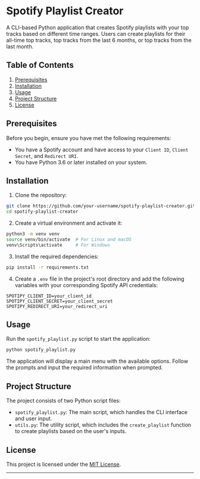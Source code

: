 # Spotify Playlist Creator

A CLI-based Python application that creates Spotify playlists with your top tracks based on different time ranges. Users
can create playlists for their all-time top tracks, top tracks from the last 6 months, or top tracks from the last
month.

## Table of Contents

1. [Prerequisites](#prerequisites)
2. [Installation](#installation)
3. [Usage](#usage)
4. [Project Structure](#project-structure)
5. [License](#license)

## Prerequisites

Before you begin, ensure you have met the following requirements:

- You have a Spotify account and have access to your `Client ID`, `Client Secret`, and `Redirect URI`.
- You have Python 3.6 or later installed on your system.

## Installation

1. Clone the repository:

```bash
git clone https://github.com/your-username/spotify-playlist-creator.git
cd spotify-playlist-creator
```

2. Create a virtual environment and activate it:

```bash
python3 -m venv venv
source venv/bin/activate  # For Linux and macOS
venv\Scripts\activate     # For Windows
```

3. Install the required dependencies:

```bash
pip install -r requirements.txt
```

4. Create a `.env` file in the project's root directory and add the following variables with your corresponding Spotify
   API credentials:

```env
SPOTIPY_CLIENT_ID=your_client_id
SPOTIPY_CLIENT_SECRET=your_client_secret
SPOTIPY_REDIRECT_URI=your_redirect_uri
```

## Usage

Run the `spotify_playlist.py` script to start the application:

```bash
python spotify_playlist.py
```

The application will display a main menu with the available options. Follow the prompts and input the required
information when prompted.

## Project Structure

The project consists of two Python script files:

- `spotify_playlist.py`: The main script, which handles the CLI interface and user input.
- `utils.py`: The utility script, which includes the `create_playlist` function to create playlists based on the user's
  inputs.

## License

This project is licensed under the [MIT License](LICENSE).

---
